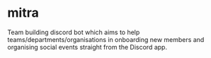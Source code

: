 # mitra
Team building discord bot which aims to help teams/departments/organisations in onboarding new members and organising social events straight from the Discord app.
